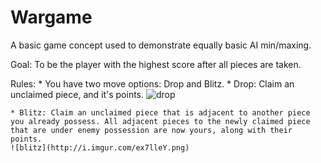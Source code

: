 # Wargame
A basic game concept used to demonstrate equally basic AI min/maxing.

Goal:  To be the player with the highest score after all pieces are taken.

Rules:
	* You have two move options: Drop and Blitz.
	* Drop: Claim an unclaimed piece, and it's points.
	![drop](http://i.imgur.com/m55M6rU.png)

	* Blitz: Claim an unclaimed piece that is adjacent to another piece you already possess. All adjacent pieces to the newly claimed piece that are under enemy possession are now yours, along with their points.
	![blitz](http://i.imgur.com/ex7lleY.png)
